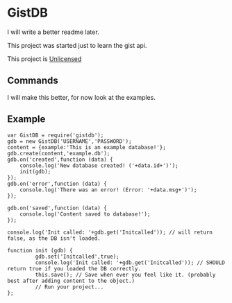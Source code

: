 GistDB
======

I will write a better readme later.

This project was started just to learn the gist api.

This project is [Unlicensed](http://unlicense.org/ "Title")

Commands
--------
I will make this better, for now look at the examples.

Example
-------
    var GistDB = require('gistdb');
    gdb = new GistDB('USERNAME','PASSWORD');
    content = {example:'This is an example database!'};
    gdb.create(content,'example.db');
    gdb.on('created',function (data) {
        console.log('New database created! ('+data.id+')');
        init(gdb);
    });
    gdb.on('error',function (data) {
        console.log('There was an error! (Error: '+data.msg+')');
    });
    
    gdb.on('saved',function (data) {
        console.log('Content saved to database!');
    });
    
    console.log('Init called: '+gdb.get('Initcalled')); // will return false, as the DB isn't loaded.
    
    function init (gdb) {
             gdb.set('Initcalled',true);
             console.log('Init called: '+gdb.get('Initcalled')); // SHOULD return true if you loaded the DB correctly.
             this.save(); // Save when ever you feel like it. (probably best after adding content to the object.)
             // Run your project...
    };

